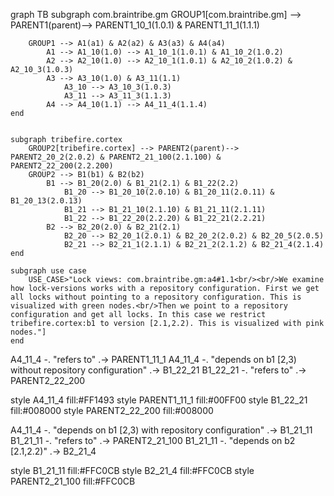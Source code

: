graph TB
	subgraph com.braintribe.gm
		GROUP1[com.braintribe.gm] --> PARENT1(parent)--> PARENT1_10_1(1.0.1) & PARENT1_11_1(1.1.1)

		GROUP1 --> A1(a1) & A2(a2) & A3(a3) & A4(a4)
			A1 --> A1_10(1.0) --> A1_10_1(1.0.1) & A1_10_2(1.0.2)
			A2 --> A2_10(1.0) --> A2_10_1(1.0.1) & A2_10_2(1.0.2) & A2_10_3(1.0.3)
			A3 --> A3_10(1.0) & A3_11(1.1)
				A3_10 --> A3_10_3(1.0.3)
				A3_11 --> A3_11_3(1.1.3)
			A4 --> A4_10(1.1) --> A4_11_4(1.1.4)
	end


	subgraph tribefire.cortex
		GROUP2[tribefire.cortex] --> PARENT2(parent)--> PARENT2_20_2(2.0.2) & PARENT2_21_100(2.1.100) & PARENT2_22_200(2.2.200)
		GROUP2 --> B1(b1) & B2(b2)
			B1 --> B1_20(2.0) & B1_21(2.1) & B1_22(2.2)
				B1_20 --> B1_20_10(2.0.10) & B1_20_11(2.0.11) & B1_20_13(2.0.13)
				B1_21 --> B1_21_10(2.1.10) & B1_21_11(2.1.11)
				B1_22 --> B1_22_20(2.2.20) & B1_22_21(2.2.21)
			B2 --> B2_20(2.0) & B2_21(2.1)
				B2_20 --> B2_20_1(2.0.1) & B2_20_2(2.0.2) & B2_20_5(2.0.5)
				B2_21 --> B2_21_1(2.1.1) & B2_21_2(2.1.2) & B2_21_4(2.1.4)
	end

	subgraph use case
		USE_CASE>"Lock views: com.braintribe.gm:a4#1.1<br/><br/>We examine how lock-versions works with a repository configuration. First we get all locks without pointing to a repository configuration. This is visualized with green nodes.<br/>Then we point to a repository configuration and get all locks. In this case we restrict tribefire.cortex:b1 to version [2.1,2.2). This is visualized with pink nodes."]
	end

A4_11_4 -. "refers to" .-> PARENT1_11_1
A4_11_4 -. "depends on b1 [2,3) without repository configuration" .-> B1_22_21
B1_22_21 -. "refers to" .-> PARENT2_22_200

style A4_11_4 fill:#FF1493
style PARENT1_11_1 fill:#00FF00
style B1_22_21 fill:#008000
style PARENT2_22_200 fill:#008000

A4_11_4 -. "depends on b1 [2,3) with repository configuration" .-> B1_21_11
B1_21_11 -. "refers to" .-> PARENT2_21_100
B1_21_11 -. "depends on b2 [2.1,2.2)" .-> B2_21_4

style B1_21_11 fill:#FFC0CB
style B2_21_4 fill:#FFC0CB
style PARENT2_21_100 fill:#FFC0CB
